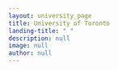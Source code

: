 ```yaml
---
layout: university_page
title: University of Toronto
landing-title: " "
description: null
image: null
author: null
---
```

